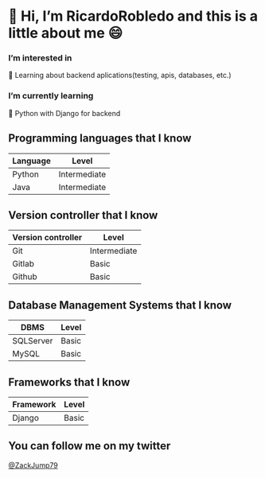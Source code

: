 # 👋 Hi, I’m RicardoRobledo and this is a little about me :smile:

### I’m interested in
:book: Learning about backend aplications(testing, apis, databases, etc.)

### I’m currently learning
:snake: Python with Django for backend

## Programming languages that I know
| Language      |     Level     |
| ------------- | ------------- |
|    Python     | Intermediate  |
|     Java      | Intermediate  |

## Version controller that I know
| Version controller     |     Level     |
| ------------- | ------------- |
|     Git       | Intermediate  |
|    Gitlab     |     Basic     |
|    Github     |     Basic     |

## Database Management Systems that I know
| DBMS     |     Level     |
| ------------- | ------------- |
|   SQLServer   |     Basic     |
|    MySQL      |     Basic     |

## Frameworks that I know
| Framework      |     Level     |
| ------------- | ------------- |
|   Django      |     Basic     |

## You can follow me on my twitter
[@ZackJump79](https://twitter.com/Zackjump79)

<!---
RicardoRobledo/RicardoRobledo is a ✨ special ✨ repository because its `README.md` (this file) appears on your GitHub profile.
You can click the Preview link to take a look at your changes.
--->
